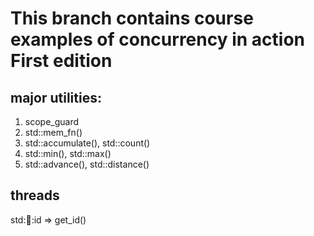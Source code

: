 # This branch contains course examples of concurrency in action First edition
major utilities:
----------------------------------------------------------------------------
1. scope_guard
2. std::mem_fn()
3. std::accumulate(), std::count()
4. std::min(), std::max()
5. std::advance(), std::distance()

threads
----------------------------------------------------------------------------
std::thread::id => get_id() 

